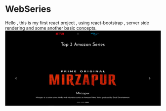 # WebSeries

Hello , this is my first react project , using react-bootstrap , server side rendering and some another basic concepts.
![Preview](https://github.com/yashbabiya/WebSeries/blob/master/preview.png?raw=true)
